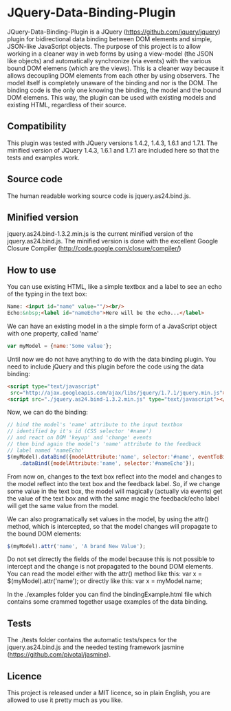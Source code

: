 # JQuery-Data-Binding-Plugin

JQuery-Data-Binding-Plugin is a JQuery (https://github.com/jquery/jquery) plugin for bidirectional data binding between DOM elements and simple, JSON-like JavaScript objects. The purpose of this project is to allow working in a cleaner way in web forms by using a view-model (the JSON like objects) and automatically synchronize (via events) with the various bound DOM elemens (which are the views). This is a cleaner way because it allows decoupling DOM elements from each other by using observers. The model itself is completely unaware of the binding and nor is the DOM. The binding code is the only one knowing the binding, the model and the bound DOM elemens. This way, the plugin can be used with existing models and existing HTML, regardless of their source.

## Compatibility
This plugin was tested with JQuery versions 1.4.2, 1.4.3, 1.6.1 and 1.7.1. The minified version of JQuery 1.4.3, 1.6.1 and 1.7.1 are included here so that the tests and examples work.

## Source code
The human readable working source code is jquery.as24.bind.js.

## Minified version
jquery.as24.bind-1.3.2.min.js is the current minified version of the jquery.as24.bind.js. The minified version is done with the excellent Google Closure Compiler (http://code.google.com/closure/compiler/)

## How to use
You can use existing HTML, like a simple textbox and a label to see an echo of the typing in the text box:

```html
Name: <input id="name" value=""/><br/>
Echo:&nbsp;<label id="nameEcho">Here will be the echo...</label>
```

We can have an existing model in a the simple form of a JavaScript object with one property, called 'name'

```js
var myModel = {name:'Some value'};
```

Until now we do not have anything to do with the data binding plugin.
You need to include jQuery and this plugin before the code using the data binding:

```html
<script type="text/javascript"
 src="http://ajax.googleapis.com/ajax/libs/jquery/1.7.1/jquery.min.js"></script> 
<script src="./jquery.as24.bind-1.3.2.min.js" type="text/javascript"></script>
```

Now, we can do the binding:

```js
// bind the model's 'name' attribute to the input textbox 
// identified by it's id (CSS selector '#name') 
// and react on DOM 'keyup' and 'change' events
// then bind again the model's 'name' attribute to the feedback 
// label named 'nameEcho'
$(myModel).dataBind({modelAttribute:'name', selector:'#name', eventToBind:'keyup change'})
	.dataBind({modelAttribute:'name', selector:'#nameEcho'});
```

From now on, changes to the text box reflect into the model and changes to the model reflect into the text box and the feedback label. So, if we change some value in the text box, the model will magically (actually via events) get the value of the text box and with the same magic the feedback/echo label will get the same value from the model.

We can also programatically set values in the model, by using the attr() method, which is intercepted, so that the model changes will propagate to the bound DOM elements:
```js
$(myModel).attr('name', 'A brand New Value');
```

Do not set dirrectly the fields of the model because this is not possible to intercept and the change is not propagated to the bound DOM elements.
You can read the model either with the attr() method like this: var x = $(myModel).attr('name'); or directly like this: var x = myModel.name;

In the ./examples folder you can find the bindingExample.html file which contains some crammed together usage examples of the data binding.

## Tests
The ./tests folder contains the automatic tests/specs for the jquery.as24.bind.js and the needed testing framework jasmine (https://github.com/pivotal/jasmine).

## Licence
This project is released under a MIT licence, so in plain English, you are allowed to use it pretty much as you like.


